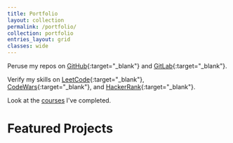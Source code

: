 ```yaml
---
title: Portfolio
layout: collection
permalink: /portfolio/
collection: portfolio
entries_layout: grid
classes: wide
---
```


Peruse my repos on [GitHub](https://github.com/StephenCavender){:target="\_blank"} and [GitLab](https://gitlab.com/stephen.cavender){:target="\_blank"}.

Verify my skills on [LeetCode](https://leetcode.com/stephencavender/){:target="\_blank"}, [CodeWars](https://www.codewars.com/users/StephenCavender){:target="\_blank"}, and [HackerRank](https://www.hackerrank.com/stephen_cavender){:target="\_blank"}.

Look at the [courses](/courses) I've completed.

# Featured Projects
